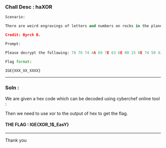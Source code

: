 ### Chall Desc : haXOR

```py
Scenario:

There are weird engravings of letters and numbers on rocks in the planet Kimaprim. We've managed to collect one of them. 

Credit: Byrch B.

Prompt:

Please decrypt the following: 78 76 74 4A 69 7E 63 6E 00 15 6E 74 50 42 68 4C

Flag format:

IGE{XXX_XX_XXXX}
```

---

### Soln : 

We are given a hex code which can be decoded using cyberchef online tool : 

Then we need to use xor to the output of hex to get the flag.



#### THE FLAG : IGE{XOR_1$_EasY}

---

Thank you
